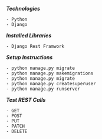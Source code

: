 **_Technologies_**

    - Python
    - Django

**_Installed Libraries_**

	- Django Rest Framwork

**_Setup Instructions_**

    - python manage.py migrate
    - python manage.py makemigrations 
    - python manage.py migrate
    - python manage.py createsuperuser
    - python manage.py runserver

**_Test REST Calls_**

    - GET    
    - POST
    - PUT
    - PATCH
    - DELETE